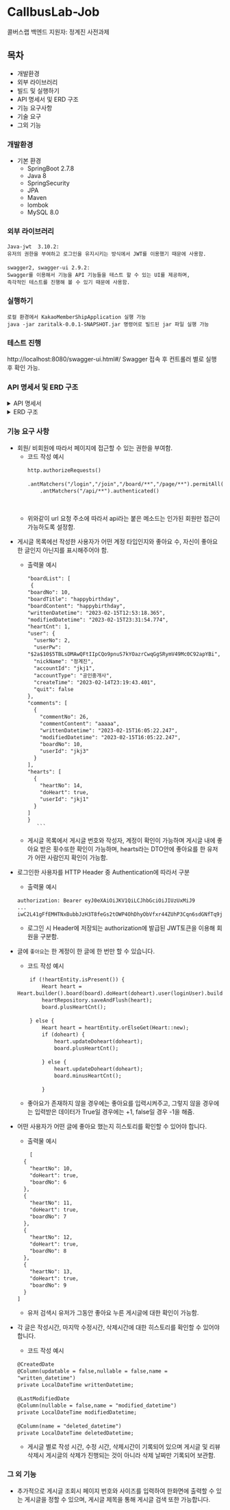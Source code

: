 # CallbusLab-Job
콜버스랩 백엔드 지원자: 정계진 사전과제

## 목차

* 개발환경
* 외부 라이브러리
* 빌드 및 실행하기
* API 명세서 및 ERD 구조
* 기능 요구사항
* 기술 요구
* 그외 기능


### 개발환경
* 기본 환경  
  * SpringBoot 2.7.8
  * Java 8
  * SpringSecurity
  * JPA
  * Maven
  * lombok
  * MySQL 8.0
  
### 외부 라이브러리

```
Java-jwt  3.10.2:
유저의 권한을 부여하고 로그인을 유지시키는 방식에서 JWT를 이용했기 때문에 사용함.
  
swagger2, swagger-ui 2.9.2:  
Swagger를 이용해서 기능을 API 기능들을 테스트 할 수 있는 UI를 제공하며,
즉각적인 테스트를 진행해 볼 수 있기 때문에 사용함.
```


### 실행하기
```
로컬 환경에서 KakaoMemberShipApplication 실행 가능
java -jar zaritalk-0.0.1-SNAPSHOT.jar 명령어로 빌드된 jar 파일 실행 가능
```
### 테스트 진행
http://localhost:8080/swagger-ui.html#/
Swagger 접속 후 컨트롤러 별로 실행 후 확인 가능.

### API 명세서 및 ERD 구조
<details>
<summary>API 명세서</summary>
<div>


|Controller|기능|Method|URL|
|---|---|---|---|
|User|회원가입|POST|/login|
|User|로그인|POST|/join|
|User|로그아웃|GET|/api/logout|
|User|회원탈퇴|DELETE|/api/delete|
|User|내가 작성한 게시글 확인|GET|/api/myboard|
|Board|게시글 작성|POST|/api/board|
|Board|게시글 조회|GET|/board/{boardNo}|
|Board|게시글 수정|PUT|/api/board/{boardNo}|
|Board|게시글 삭제|DELETE|/api/board/{boardNo}|
|BoardList|게시글 목록 조회|GET|/page/{pageNo}/{size}|
|BoardList|게시글 제목으로 검색하여 조회|GET|/page/{pageNo}/{size}/{boardTitle}|
|Comment|댓글 작성|POST|/api/board/{boardNo}/comment|
|Comment|댓글 수정|PUT|/api/board/{boardNo}/comment|
|Comment|댓글 삭제|DELETE|/api/board/{boardNo}/comment|
|Heart|좋아요 하기 / 취소|PUT|/api/board/{boardNo}/heart|
|Heart|User가 좋아요한 게시글 확인|GET|/api/board/{boardNo}/heart/{accountId}|
</div>
</details>

<details>
<summary>ERD 구조</summary>
<div>

![<ERD>](./issue/ERD.png)

</div>
</details>
   
   
   
   
### 기능 요구 사항
* 회원/ 비회원에 따라서 페이지에 접근할 수 있는 권한을 부여함.
  * 코드 작성 예시
    ```
 	http.authorizeRequests()
		.antMatchers("/login","/join","/board/**","/page/**").permitAll()
		.antMatchers("/api/**").authenticated()
  
 
    ```
   *  위와같이 url 요청 주소에 따라서 api라는 붙은 메소드는 인가된 회원만 접근이 가능하도록 설정함.

 


   
- 게시글 목록에선 작성한 사용자가 어떤 계정 타입인지와 좋아요 수, 자신이 좋아요한 글인지 아닌지를 표시해주어야 함.
   
   * 출력물 예시
      ```
      "boardList": [
       {
      "boardNo": 10,
      "boardTitle": "happybirthday",
      "boardContent": "happybirthday",
      "writtenDatetime": "2023-02-15T12:53:18.365",
      "modifiedDatetime": "2023-02-15T23:31:54.774",
      "heartCnt": 1,
      "user": {
        "userNo": 2,
        "userPw": "$2a$10$5TBLsDMAwQFtIIpCQo9pnuS7kYOazrCwqGgSRymV49Mc0C92apYBi",
        "nickName": "정계진",
        "accountId": "jkj1",
        "accountType": "공인중개사",
        "createTime": "2023-02-14T23:19:43.401",
        "quit": false
      },
      "comments": [
        {
          "commentNo": 26,
          "commentContent": "aaaaa",
          "writtenDatetime": "2023-02-15T16:05:22.247",
          "modifiedDatetime": "2023-02-15T16:05:22.247",
          "boardNo": 10,
          "userId": "jkj3"
        }
      ],
      "hearts": [
        {
          "heartNo": 14,
          "doHeart": true,
          "userId": "jkj1"
        }
      ]
      } 
         ```

  * 게시글 목록에서 게시글 번호와 작성자, 계정이 확인이 가능하며 게시글 내에 좋아요 받은 횟수또한 확인이 가능하며,
     hearts라는 DTO안에 좋아요를 한 유저가 어떤 사람인지 확인이 가능함.

* 로그인한 사용자를 HTTP Header 중 Authentication에 따라서 구분  
   * 출력물 예시  
	
	```
	authorization: Bearer eyJ0eXAiOiJKV1QiLCJhbGciOiJIUzUxMiJ9
	...
	iwC2L41gFfEMHTNxBubbJzH3T8feGs2tOWP4OhDhyObVfxr44ZUhP3Cqn6sdGNfTq9jGxA 
	```


  * 로그인 시 Header에 저장되는 authorization에 발급된 JWT토큰을 이용해 회원을 구분함.
	
*  글에 `좋아요`는 한 계정이 한 글에 한 번만 할 수 있습니다.
	* 코드 작성 예시
	```
		if (!heartEntity.isPresent()) {
			Heart heart = Heart.builder().board(board).doHeart(doheart).user(loginUser).build();
			heartRepository.saveAndFlush(heart);
			board.plusHeartCnt();
	
		} else {
			Heart heart = heartEntity.orElseGet(Heart::new);
			if (doheart) {
				heart.updateDoheart(doheart);
				board.plusHeartCnt();

			} else {
				heart.updateDoheart(doheart);
				board.minusHeartCnt();
	
			}
	```
	* 좋아요가 존재하지 않을 경우에는 좋아요를 입력시켜주고, 그렇지 않을 경우에는 입력받은 데이터가 True일 경우에는 +1, false일 경우 -1을 해줌.

*  어떤 사용자가 어떤 글에 좋아요 했는지 히스토리를 확인할 수 있어야 합니다.
	* 출력물 예시
	```
		[
	  {
	    "heartNo": 10,
	    "doHeart": true,
	    "boardNo": 6
	  },
	  {
	    "heartNo": 11,
	    "doHeart": true,
	    "boardNo": 7
	  },
	  {
	    "heartNo": 12,
	    "doHeart": true,
	    "boardNo": 8
	  },
	  {
	    "heartNo": 13,
	    "doHeart": true,
	    "boardNo": 9
	  }
	]
	```
	* 유저 검색시 유저가 그동안 좋아요 누른 게시글에 대한 확인이 가능함.
	
	
*  각 글은 작성시간, 마지막 수정시간, 삭제시간에 대한 히스토리를 확인할 수 있어야 합니다.
	* 코드 작성 예시		
	```
	@CreatedDate
	@Column(updatable = false,nullable = false,name = "written_datetime")
	private LocalDateTime writtenDatetime;

	@LastModifiedDate
	@Column(nullable = false,name = "modified_datetime")
	private LocalDateTime modifiedDatetime;

	@Column(name = "deleted_datetime")
	private LocalDateTime deletedDatetime;
	```	
	* 게시글 별로 작성 시간, 수정 시간, 삭제시간이 기록되어 있으며 게시글 및 리뷰 삭제시 게시글의 삭제가 진행되는 것이 아니라 삭제 날짜만 기록되어 보관함.
  
### 그 외 기능
* 추가적으로 게시글 조회시 페이지 번호와 사이즈를 입력하여 한화면에 출력할 수 있는 게시글을 정할 수 있으며, 게시글 제목을 통해 게시글 검색 또한 가능합니다.

